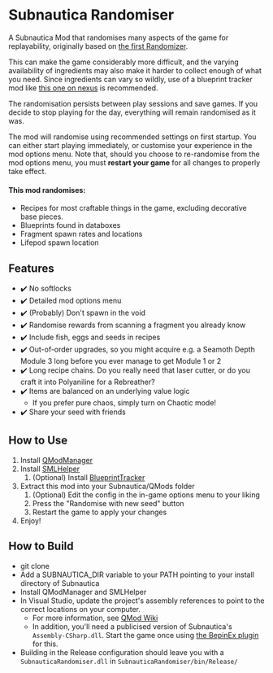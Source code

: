 # Subnautica Randomiser
A Subnautica Mod that randomises many aspects of the game for replayability, originally based on [the first Randomizer](https://github.com/stephenengland/SubnauticaRandomizer).

This can make the game considerably more difficult, and the varying availability of ingredients may also make it harder to collect enough of what you need. Since ingredients can vary so wildly, use of a blueprint tracker mod like [this one on nexus](https://www.nexusmods.com/subnautica/mods/22) is recommended.

The randomisation persists between play sessions and save games. If you decide to stop playing for the day, everything will remain randomised as it was. 

The mod will randomise using recommended settings on first startup. You can either start playing immediately, or customise your experience in the mod options menu. Note that, should you choose to re-randomise from the mod options menu, you must **restart your game** for all changes to properly take effect.

#### This mod randomises:
* Recipes for most craftable things in the game, excluding decorative base pieces.
* Blueprints found in databoxes
* Fragment spawn rates and locations
* Lifepod spawn location

## Features
- ✔️ No softlocks
- ✔️ Detailed mod options menu
- ✔️ (Probably) Don't spawn in the void
- ✔️ Randomise rewards from scanning a fragment you already know
- ✔️ Include fish, eggs and seeds in recipes
- ✔️ Out-of-order upgrades, so you might acquire e.g. a Seamoth Depth Module 3 long before you ever manage to get Module 1 or 2
- ✔️ Long recipe chains. Do you really need that laser cutter, or do you craft it into Polyaniline for a Rebreather?
- ✔️ Items are balanced on an underlying value logic
   - If you prefer pure chaos, simply turn on Chaotic mode!
- ✔️ Share your seed with friends

## How to Use
1. Install [QModManager](https://www.nexusmods.com/subnautica/mods/201)
2. Install [SMLHelper](https://www.nexusmods.com/subnautica/mods/113)
   1. (Optional) Install [BlueprintTracker](https://www.nexusmods.com/subnautica/mods/22)
3. Extract this mod into your Subnautica/QMods folder
   1. (Optional) Edit the config in the in-game options menu to your liking
   2. Press the "Randomise with new seed" button
   3. Restart the game to apply your changes
4. Enjoy!

## How to Build
* git clone
* Add a SUBNAUTICA_DIR variable to your PATH pointing to your install directory of Subnautica
* Install QModManager and SMLHelper
* In Visual Studio, update the project's assembly references to point to the correct locations on your computer.
  * For more information, see [QMod Wiki](https://github.com/SubnauticaModding/QModManager/wiki/Libraries)
  * In addition, you'll need a publicised version of Subnautica's `Assembly-CSharp.dll`. Start the game once using [the BepinEx plugin](https://github.com/MrPurple6411/Bepinex-Tools/releases/) for this.
* Building in the Release configuration should leave you with a `SubnauticaRandomiser.dll` in `SubnauticaRandomiser/bin/Release/`
